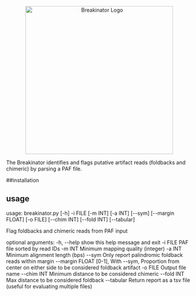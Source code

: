 <div style="text-align: center;">
  <img src="https://github.com/user-attachments/assets/447a923e-c4d1-4331-8a81-130f48144ca0" alt="Breakinator Logo" width="400"/>
</div>

The Breakinator identifies and flags putative artifact reads (foldbacks and chimeric) by parsing a PAF file.

##installation


## usage
usage: breakinator.py [-h] -i FILE [-m INT] [-a INT] [--sym] [--margin FLOAT] [-o FILE] [--chim INT] [--fold INT] [--tabular]

Flag foldbacks and chimeric reads from PAF input

optional arguments:
  -h, --help      show this help message and exit
  -i FILE         PAF file sorted by read IDs
  -m INT          Minimum mapping quality (integer)
  -a INT          Minimum alignment length (bps)
  --sym           Only report palindromic foldback reads within margin
  --margin FLOAT  [0-1], With --sym, Proportion from center on either side to be considered foldback artifact
  -o FILE         Output file name
  --chim INT      Minimum distance to be considered chimeric
  --fold INT      Max distance to be considered foldback
  --tabular       Return report as a tsv file (useful for evaluating multiple files)
